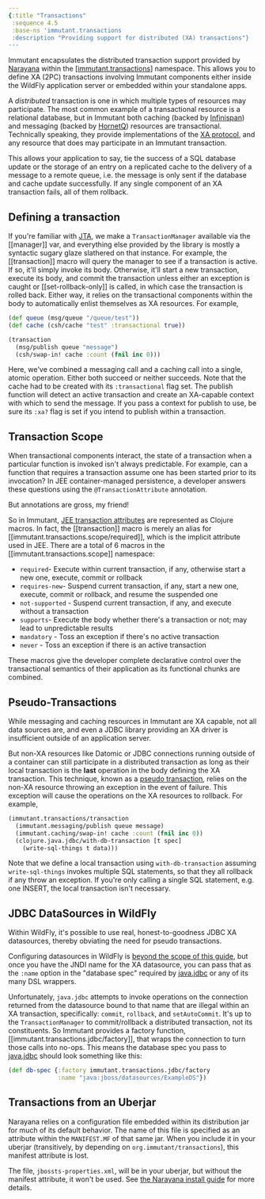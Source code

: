 ```yaml
---
{:title "Transactions"
 :sequence 4.5
 :base-ns 'immutant.transactions
 :description "Providing support for distributed (XA) transactions"}
---
```


Immutant encapsulates the distributed transaction support provided by
[Narayana] within the [[immutant.transactions]] namespace. This allows
you to define XA (2PC) transactions involving Immutant components
either inside the WildFly application server or embedded within your
standalone apps.

A *distributed* transaction is one in which multiple types of
resources may participate. The most common example of a transactional
resource is a relational database, but in Immutant both caching
(backed by [Infinispan]) and messaging (backed by [HornetQ]) resources
are transactional. Technically speaking, they provide implementations
of the [XA protocol], and any resource that does may participate in an
Immutant transaction.

This allows your application to say, tie the success of a SQL
database update or the storage of an entry on a replicated cache
to the delivery of a message to a remote queue, i.e. the message is
only sent if the database and cache update successfully. If any
single component of an XA transaction fails, all of them rollback.

## Defining a transaction

If you're familiar with [JTA], we make a `TransactionManager`
available via the [[manager]] var, and everything else provided by the
library is mostly a syntactic sugary glaze slathered on that instance.
For example, the [[transaction]] macro will query the manager to see
if a transaction is active. If so, it'll simply invoke its body.
Otherwise, it'll start a new transaction, execute its body, and commit
the transaction unless either an exception is caught or
[[set-rollback-only]] is called, in which case the transaction is
rolled back. Either way, it relies on the transactional components
within the body to automatically enlist themselves as XA resources.
For example,

```clojure
(def queue (msg/queue "/queue/test"))
(def cache (csh/cache "test" :transactional true))

(transaction
  (msg/publish queue "message")
  (csh/swap-in! cache :count (fnil inc 0)))
```

Here, we've combined a messaging call and a caching call into a
single, atomic operation. Either both succeed or neither succeeds.
Note that the cache had to be created with its `:transactional` flag
set. The publish function will detect an active transaction and create
an XA-capable context with which to send the message. If you pass a
context for publish to use, be sure its `:xa?` flag is set if you
intend to publish within a transaction.

## Transaction Scope

When transactional components interact, the state of a transaction
when a particular function is invoked isn't always predictable. For
example, can a function that requires a transaction assume one has
been started prior to its invocation? In JEE container-managed
persistence, a developer answers these questions using the
`@TransactionAttribute` annotation.

But annotations are gross, my friend!

So in Immutant, [JEE transaction attributes] are represented as
Clojure macros. In fact, the [[transaction]]
macro is merely an alias for [[immutant.transactions.scope/required]],
which is the implicit attribute used in JEE. There are a total of 6
macros in the [[immutant.transactions.scope]] namespace:

* `required`- Execute within current transaction, if any, otherwise
  start a new one, execute, commit or rollback
* `requires-new`- Suspend current transaction, if any, start a new
  one, execute, commit or rollback, and resume the suspended one
* `not-supported` - Suspend current transaction, if any, and execute
  without a transaction
* `supports`- Execute the body whether there's a transaction or not;
  may lead to unpredictable results
* `mandatory` - Toss an exception if there's no active transaction
* `never` - Toss an exception if there is an active transaction

These macros give the developer complete declarative control over
the transactional semantics of their application as its functional
chunks are combined.

## Pseudo-Transactions

While messaging and caching resources in Immutant are XA capable, not
all data sources are, and even a JDBC library providing an XA driver
is insufficient outside of an application server.

But non-XA resources like Datomic or JDBC connections running outside
of a container can still participate in a distributed transaction as
long as their local transaction is the **last** operation in the body
defining the XA transaction. This technique, known as a
[pseudo transaction], relies on the non-XA resource throwing an
exception in the event of failure. This exception will cause the
operations on the XA resources to rollback. For example,

```clojure
(immutant.transactions/transaction
  (immutant.messaging/publish queue message)
  (immutant.caching/swap-in! cache :count (fnil inc 0))
  (clojure.java.jdbc/with-db-transaction [t spec]
    (write-sql-things t data)))
```

Note that we define a local transaction using `with-db-transaction`
assuming `write-sql-things` invokes multiple SQL statements, so that
they all rollback if any throw an exception. If you're only calling a
single SQL statement, e.g. one INSERT, the local transaction isn't
necessary.

## JDBC DataSources in WildFly

Within WildFly, it's possible to use real, honest-to-goodness JDBC XA
datasources, thereby obviating the need for pseudo transactions.

Configuring datasources in WildFly is
[beyond the scope of this guide](https://docs.jboss.org/author/display/WFLY8/DataSource+configuration),
but once you have the JNDI name for the XA datasource, you can pass
that as the `:name` option in the "database spec" required by
[java.jdbc] or any of its many DSL wrappers.

Unfortunately, `java.jdbc` attempts to invoke operations on the
connection returned from the datasource bound to that name that are
illegal within an XA transaction, specifically: `commit`, `rollback`,
and `setAutoCommit`. It's up to the `TransactionManager` to
commit/rollback a distributed transaction, not its constituents. So
Immutant provides a factory function,
[[immutant.transactions.jdbc/factory]], that wraps the connection to
turn those calls into no-ops. This means the database spec you pass to
[java.jdbc] should look something like this:

```clojure
(def db-spec {:factory immutant.transactions.jdbc/factory
              :name "java:jboss/datasources/ExampleDS"})
```

## Transactions from an Uberjar

Narayana relies on a configuration file embedded within its
distribution jar for much of its default behavior. The name of this
file is specified as an attribute within the `MANIFEST.MF` of that
same jar. When you include it in your uberjar (transitively, by
depending on `org.immutant/transactions`), this manifest attribute is
lost.

The file, `jbossts-properties.xml`, will be in your uberjar, but
without the manifest attribute, it won't be used. See
[the Narayana install guide](http://docs.jboss.org/jbosstm/latest/guides/narayana-jta-installation_guide/index.html#chap-JBossJTA_Installation_Guide-Test_Chapter)
for more details.

[immutant.transactions]: immutant.transactions.html
[Narayana]: http://www.jboss.org/narayana
[Infinispan]: http://infinispan.org
[HornetQ]: http://www.jboss.org/hornetq
[XA protocol]: http://en.wikipedia.org/wiki/X/Open_XA
[JEE transaction attributes]: https://docs.oracle.com/javaee/7/tutorial/transactions003.htm
[JTA]: http://www.oracle.com/technetwork/java/javaee/jta/index.html
[pseudo transaction]: http://www.theserverside.com/news/1363664/Java-Pseudo-Transactions-With-Non-Transactional-Resources
[java.jdbc]: https://github.com/clojure/java.jdbc
